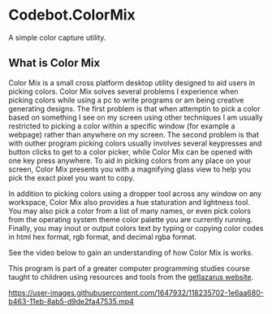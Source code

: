 # Codebot.ColorMix
A simple color capture utility.

## What is Color Mix

Color Mix is a small cross platform desktop utility designed to aid users in picking colors. Color Mix solves several problems I experience when picking colors while using a pc to write programs or am being creative generating designs. The first problem is that when attemptin to pick a color based on something I see on my screen using other techniques I am usually restricted to picking a color within a specific window (for example a webpage) rather than anywhere on my screen. The second problem is that with outher program picking colors usually involves several keypresses and button clicks to get to a color picker, while Color Mix can be opened with one key press anywhere. To aid in picking colors from any place on your screen, Color Mix presents you with a magnifying glass view to help you pick the exact pixel you want to copy.

In addition to picking colors using a dropper tool across any window on any workspace, Color Mix also provides a hue staturation and lightness tool. You may also pick a color from a list of many names, or even pick colors from the operating system theme color palette you are currently running. Finally, you may inout or output colors text by typing or copying color codes in html hex format, rgb format, and decimal rgba format.

See the video below to gain an understanding of how Color Mix is works.

This program is part of a greater computer programming studies course taught to children using resources and tools from the [getlazarus website](https://www.getlazarus.org/learn/).

https://user-images.githubusercontent.com/1647932/118235702-1e6aa680-b463-11eb-8ab5-d9de2fa47535.mp4
